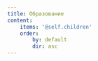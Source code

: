 ```yaml
---
title: Образование
content:
    items: '@self.children'
    order:
        by: default
        dir: asc
---
```

